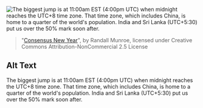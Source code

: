 ![The biggest jump is at 11:00am EST (4:00pm UTC) when midnight reaches the UTC+8 time zone. That time zone, which includes China, is home to a quarter of the world's population. India and Sri Lanka (UTC+5:30) put us over the 50% mark soon after.](https://imgs.xkcd.com/comics/consensus_new_year.png)
> "[Consensus New Year](https://xkcd.com/2092/)", by Randall Munroe, licensed under Creative Commons Attribution-NonCommercial 2.5 License

## Alt Text
The biggest jump is at 11:00am EST (4:00pm UTC) when midnight reaches the UTC+8 time zone. That time zone, which includes China, is home to a quarter of the world's population. India and Sri Lanka (UTC+5:30) put us over the 50% mark soon after.
